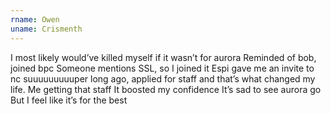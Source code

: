 ```yaml
---
rname: Owen
uname: Crismenth
---
```


I most likely would’ve killed myself if it wasn’t for aurora
Reminded of bob, joined bpc
Someone mentions SSL, so I joined it
Espi gave me an invite to nc suuuuuuuuuper long ago, applied for staff and that’s what changed my life.
Me getting that staff
It boosted my confidence
It’s sad to see aurora go
But I feel like it’s for the best
